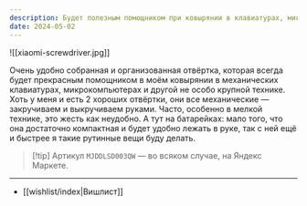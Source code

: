 ```yaml
---
description: Будет полезным помощником при ковырянии в клавиатурах, микрокомпьютерах и другой мелкой технике
date: 2024-05-02
---
```


![[xiaomi-screwdriver.jpg]]

Очень удобно собранная и организованная отвёртка, которая всегда будет прекрасным помощником в моём ковырянии в механических клавиатурах, микрокомпьютерах и другой не особо крупной технике. Хоть у меня и есть 2 хороших отвёртки, они все механические — закручиваем и выкручиваем руками. Часто, особенно в мелкой технике, это жесть как неудобно. А тут на батарейках: мало того, что она достаточно компактная и будет удобно лежать в руке, так с ней ещё и быстрее я такие рутинные вещи буду делать.

> [!tip] Артикул
> `MJDDLSD003QW` — во всяком случае, на Яндекс Маркете.

---

- [[wishlist/index|Вишлист]]
